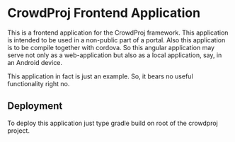 # CrowdProj Frontend Application

This is a frontend application for the CrowdProj framework. This application is intended to be used in a non-public part of a portal. Also this application is to be compile together with cordova. So this angular application may serve not only as a web-application but also as a local application, say, in an Android device.

This application in fact is just an example. So, it bears no useful functionality right no.

## Deployment

To deploy this application just type gradle build on root of the crowdproj project.

